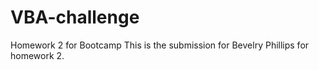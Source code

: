# VBA-challenge
Homework 2 for Bootcamp
This is the submission for Bevelry Phillips for homework 2.
